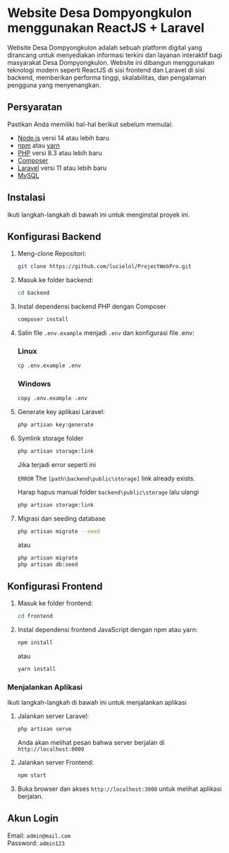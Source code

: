 # Website Desa Dompyongkulon menggunakan ReactJS + Laravel

Website Desa Dompyongkulon adalah sebuah platform digital yang dirancang untuk menyediakan informasi terkini dan layanan interaktif bagi masyarakat Desa Dompyongkulon. Website ini dibangun menggunakan teknologi modern seperti ReactJS di sisi frontend dan Laravel di sisi backend, memberikan performa tinggi, skalabilitas, dan pengalaman pengguna yang menyenangkan.

## Persyaratan

Pastikan Anda memiliki hal-hal berikut sebelum memulai:

- [Node.js](https://nodejs.org/) versi 14 atau lebih baru
- [npm](https://www.npmjs.com/) atau [yarn](https://yarnpkg.com/)
- [PHP](https://www.php.net/) versi 8.3 atau lebih baru
- [Composer](https://getcomposer.org/)
- [Laravel](https://laravel.com/) versi 11 atau lebih baru
- [MySQL](https://www.mysql.com/)

## Instalasi

Ikuti langkah-langkah di bawah ini untuk menginstal proyek ini.

## Konfigurasi Backend

1. Meng-clone Repositori:

   ```sh
   git clone https://github.com/lucielol/ProjectWebPro.git
   ```

2. Masuk ke folder backend:

   ```sh
   cd backend
   ```

3. Instal dependensi backend PHP dengan Composer

   ```sh
   composer install
   ```

4. Salin file `.env.example` menjadi `.env` dan konfigurasi file .env:

   ### Linux

   ```sh
   cp .env.example .env
   ```

   ### Windows

   ```sh
   copy .env.example .env
   ```

5. Generate key aplikasi Laravel:

   ```sh
   php artisan key:generate
   ```

6. Symlink storage folder

   ```sh
   php artisan storage:link
   ```

   Jika terjadi error seperti ini

   `ERROR` The `[path\backend\public\storage]` link already exists.

   Harap hapus manual folder `backend\public\storage` lalu ulangi

   ```sh
   php artisan storage:link
   ```

7. Migrasi dan seeding database

   ```sh
   php artisan migrate --seed
   ```

   atau

   ```sh
   php artisan migrate
   php artisan db:seed
   ```

## Konfigurasi Frontend

1. Masuk ke folder frontend:

   ```sh
   cd frontend
   ```

2. Instal dependensi frontend JavaScript dengan npm atau yarn:

   ```sh
   npm install
   ```

   atau

   ```sh
   yarn install
   ```

### Menjalankan Aplikasi

Ikuti langkah-langkah di bawah ini untuk menjalankan aplikasi

1. Jalankan server Laravel:

   ```sh
   php artisan serve
   ```

   Anda akan melihat pesan bahwa server berjalan di
   `http://localhost:8000`

2. Jalankan server Frontend:

   ```sh
   npm start
   ```

3. Buka browser dan akses `http://localhost:3000` untuk melihat aplikasi berjalan.

## Akun Login

Email: `admin@mail.com` \
Password: `admin123`
